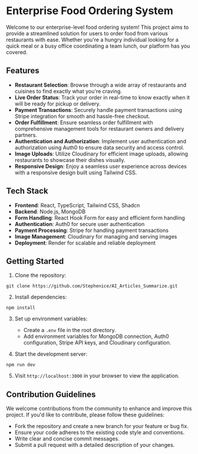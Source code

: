 # Enterprise Food Ordering System

Welcome to our enterprise-level food ordering system! This project aims to provide a streamlined solution for users to order food from various restaurants with ease. Whether you're a hungry individual looking for a quick meal or a busy office coordinating a team lunch, our platform has you covered.

## Features

- **Restaurant Selection**: Browse through a wide array of restaurants and cuisines to find exactly what you're craving.
- **Live Order Status**: Track your order in real-time to know exactly when it will be ready for pickup or delivery.
- **Payment Transactions**: Securely handle payment transactions using Stripe integration for smooth and hassle-free checkout.
- **Order Fulfillment**: Ensure seamless order fulfillment with comprehensive management tools for restaurant owners and delivery partners.
- **Authentication and Authorization**: Implement user authentication and authorization using Auth0 to ensure data security and access control.
- **Image Uploads**: Utilize Cloudinary for efficient image uploads, allowing restaurants to showcase their dishes visually.
- **Responsive Design**: Enjoy a seamless user experience across devices with a responsive design built using Tailwind CSS.

## Tech Stack

- **Frontend**: React, TypeScript, Tailwind CSS, Shadcn
- **Backend**: Node.js, MongoDB
- **Form Handling**: React Hook Form for easy and efficient form handling
- **Authentication**: Auth0 for secure user authentication
- **Payment Processing**: Stripe for handling payment transactions
- **Image Management**: Cloudinary for managing and serving images
- **Deployment**: Render for scalable and reliable deployment

## Getting Started

1. Clone the repository:

```
git clone https://github.com/Stephenice/AI_Articles_Summarize.git
```

2. Install dependencies:

```
npm install
```

3. Set up environment variables:

   - Create a `.env` file in the root directory.
   - Add environment variables for MongoDB connection, Auth0 configuration, Stripe API keys, and Cloudinary configuration.

4. Start the development server:

```
npm run dev
```

5. Visit `http://localhost:3000` in your browser to view the application.

## Contribution Guidelines

We welcome contributions from the community to enhance and improve this project. If you'd like to contribute, please follow these guidelines:

- Fork the repository and create a new branch for your feature or bug fix.
- Ensure your code adheres to the existing code style and conventions.
- Write clear and concise commit messages.
- Submit a pull request with a detailed description of your changes.